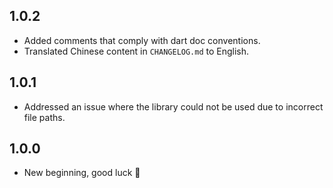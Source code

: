 ## 1.0.2

- Added comments that comply with dart doc conventions.
- Translated Chinese content in `CHANGELOG.md` to English.

## 1.0.1

- Addressed an issue where the library could not be used due to incorrect file paths.

## 1.0.0

- New beginning, good luck 🎉